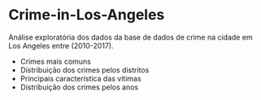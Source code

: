 # Crime-in-Los-Angeles
Análise exploratória dos dados da base de dados de crime na cidade em Los Angeles entre (2010-2017).
 - Crimes mais comuns
 - Distribuição dos crimes pelos distritos
 - Principais característica das vítimas
 - Distribuição dos crimes pelos anos
